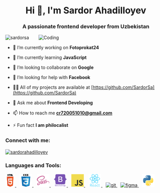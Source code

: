 <h1 align="center">Hi 👋, I'm Sardor Ahadilloyev</h1>
<h3 align="center">A passionate frontend developer from Uzbekistan</h3>
<img align="right" alt="Coding" width="400" src="https://external-content.duckduckgo.com/iu/?u=https%3A%2F%2Fcdn.dribbble.com%2Fusers%2F1059583%2Fscreenshots%2F4171367%2Fcoding-freak.gif&f=1&nofb=1&ipt=e91eb29e77d292a7087253bf7fc045a9ea7590f8876491aa2b9663fa5d10f786&ipo=images">

<p align="left"> <img src="https://komarev.com/ghpvc/?username=sardorsa&label=Profile%20views&color=0e75b6&style=flat" alt="sardorsa" /> </p>

- 🔭 I’m currently working on **Fotoprokat24**

- 🌱 I’m currently learning **JavaScript**

- 👯 I’m looking to collaborate on **Google**

- 🤝 I’m looking for help with **Facebook**

- 👨‍💻 All of my projects are available at [https://github.com/SardorSa](https://github.com/SardorSa)

- 💬 Ask me about **Frontend Developing**

- 📫 How to reach me **cr720051010@gmail.com**

- ⚡ Fun fact **I am philocalist**

<h3 align="left">Connect with me:</h3>
<p align="left">
<a href="https://fb.com/sardorahadilloyev" target="blank"><img align="center" src="https://raw.githubusercontent.com/rahuldkjain/github-profile-readme-generator/master/src/images/icons/Social/facebook.svg" alt="sardorahadilloyev" height="30" width="40" /></a>
</p>

<h3 align="left">Languages and Tools:</h3>
<p align="left">
  <a href="https://www.w3.org/html/" target="_blank" rel="noreferrer" style="padding-right: 10px">
    <img src="https://raw.githubusercontent.com/devicons/devicon/master/icons/html5/html5-original-wordmark.svg" alt="html5" width="30" height="40"/>
  </a>
  <a href="https://www.w3schools.com/css/" target="_blank" rel="noreferrer" style="padding-right: 10px">
    <img src="https://raw.githubusercontent.com/devicons/devicon/master/icons/css3/css3-original-wordmark.svg" alt="css3" width="40" height="40"/>
  </a>
  <a href="https://sass-lang.com" target="_blank" rel="noreferrer" style="padding-right: 10px">
    <img src="https://raw.githubusercontent.com/devicons/devicon/master/icons/sass/sass-original.svg" alt="sass" width="40" height="40"/>
  </a>
  <a href="https://getbootstrap.com" target="_blank" rel="noreferrer" style="padding-right: 10px">
    <img  src="https://raw.githubusercontent.com/devicons/devicon/master/icons/bootstrap/bootstrap-plain-wordmark.svg" alt="bootstrap" width="40" height="40"/>
  </a>
  <a href="https://developer.mozilla.org/en-US/docs/Web/JavaScript" target="_blank" rel="noreferrer" style="padding-right: 10px"> 
    <img src="https://raw.githubusercontent.com/devicons/devicon/master/icons/javascript/javascript-original.svg" alt="javascript" width="40" height="40"/>
  </a>
   <a href="https://reactjs.org/" target="_blank" rel="noreferrer" style="padding-right: 10px">
    <img src="https://raw.githubusercontent.com/devicons/devicon/master/icons/react/react-original-wordmark.svg" alt="react" width="40" height="40"/>
  </a> 
  <a href="https://git-scm.com/" target="_blank" rel="noreferrer" style="padding-right: 10px">
    <img src="https://www.vectorlogo.zone/logos/git-scm/git-scm-icon.svg" alt="git" width="40" height="40"/>
  </a>
  <a href="https://www.figma.com/" target="_blank" rel="noreferrer" style="padding-right: 10px">
    <img src="https://www.vectorlogo.zone/logos/figma/figma-icon.svg" alt="figma" width="40" height="40"/>
  </a>
  <a href="https://www.python.org" target="_blank" rel="noreferrer">
    <img src="https://raw.githubusercontent.com/devicons/devicon/master/icons/python/python-original.svg" alt="python" width="40" height="40"/>
  </a>
 
  
</p>

